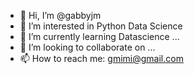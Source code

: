 - 👋 Hi, I’m @gabbyjm
- 👀 I’m interested in Python Data Science
- 🌱 I’m currently learning Datascience ...
- 💞️ I’m looking to collaborate on ...
- 📫 How to reach me: gmimi@gmail.com

<!---
gabbyjm/gabbyjm is a ✨ special ✨ repository because its `README.md` (this file) appears on your GitHub profile.
You can click the Preview link to take a look at your changes.
--->
